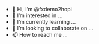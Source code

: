 - 👋 Hi, I’m @fxdemo2hopi
- 👀 I’m interested in ...
- 🌱 I’m currently learning ...
- 💞️ I’m looking to collaborate on ...
- 📫 How to reach me ...

<!---
fxdemo2hopi/fxdemo2hopi is a ✨ special ✨ repository because its `README.md` (this file) appears on your GitHub profile.
You can click the Preview link to take a look at your changes.
--->
